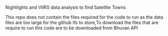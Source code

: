 Nightlights and VIIRS data analysis to find Satellite Towns


This repo does not contain the files required for the code to run as the data files are too large for the github lfs to store,To download the files that are require to run this code are to be downloaded from Bhuvan API
